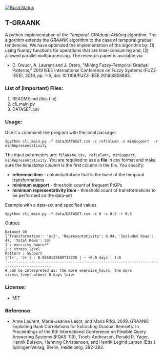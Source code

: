 [![Build Status](https://travis-ci.org/owuordickson/t-graank.svg?branch=master)](https://travis-ci.org/owuordickson/t-graank)
## T-GRAANK
A python implementation of the <i>Temporal-GRAdual rANKing</i> algorithm. The algorithm extends the <i>GRAANK</i> algorithm to the case of temporal gradual tendencies. We have optimized the implementation of the algorithm by: (1) using Numpy functions for operations that are time-consuming and, (2) allowed parallel multiprocessing. The research paper is available via:

* D. Owuor, A. Laurent and J. Orero, "Mining Fuzzy-Temporal Gradual Patterns," 2019 IEEE International Conference on Fuzzy Systems (FUZZ-IEEE), 2019, pp. 1-6, doi: 10.1109/FUZZ-IEEE.2019.8858883.

### List of (important) Files:
1. README.md (this file)
2. cli_main.py
3. DATASET.csv

### Usage:
Use it a command line program with the local package:
```
$python cli_main.py -f data/DATASET.csv -c refColumn -s minSupport  -r minRepresentativity
```

The input parameters are: ```fileName.csv, refColumn, minSupport, minRepresentativity```. You are required to use a <strong>file</strong> in csv format and make sure the <i>timestamp column</i> is the first column in the file. You specify:
* <strong>reference item</strong> - column\attribute that is the base of the temporal transformations
* <strong>minimum support</strong> - threshold count of frequent FtGPs
* <strong>minimum representativity item</strong> - threshold count of transformations to be performed on the data-set

Example with a data-set and specified values<br>
```
$python cli_main.py -f data/DATASET.csv -c 0 -s 0.5 -r 0.5
```

Output:
```
Dataset Ok
{'Transformation': 'n+3', 'Representativity': 0.94, 'Included Rows': 47, 'Total Rows': 50}
1 : exercise_hours**
2 : stress_level
Pattern : Support
{'1+', '2+'} : 0.5060129509713228 | ~ +6.0 days : 1.0
-------------------------------------------------------------------------------------------
# can be interpreted as: the more exercise_hours, the more stress_level almost 6 days later
```

### License:
* MIT

### Reference:
* Anne Laurent, Marie-Jeanne Lesot, and Maria Rifqi. 2009. GRAANK: Exploiting Rank Correlations for Extracting Gradual Itemsets. In Proceedings of the 8th International Conference on Flexible Query Answering Systems (FQAS '09), Troels Andreasen, Ronald R. Yager, Henrik Bulskov, Henning Christiansen, and Henrik Legind Larsen (Eds.). Springer-Verlag, Berlin, Heidelberg, 382-393.
